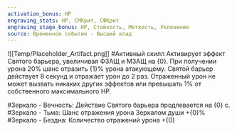 ```yaml
---
activation_bonus: HP
engraving_stats: HP, СМКрит, СФКрит
engraving_stage_bonus: HP, Стойкость, Меткость, Уклонение
source: Временное событие - Высший клад
---
```

![[Temp/Placeholder_Artifact.png]]
#Активный скилл
Активирует эффект Святого барьера, увеличивая ФЗАЩ и МЗАЩ на {0}. При получении урона 20% шанс отразить {1}% урона атакующему. Святой барьер действует 8 секунд и отражает урон до 2 раз. Отраженный урон не может вызвать никаких других эффектов или превышать 1% от собственного максимального HP.

#Зеркало - Вечность: 
Действие Святого барьера продлевается на {0} с.
#Зеркало - Тьма: 
Шанс отражения урона Зеркалом души +{0}%
#Зеркало - Бездна: 
Количество отражений урона +{0}

